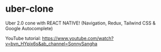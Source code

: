 # uber-clone

Uber 2.0 cone with REACT NATIVE! (Navigation, Redux, Tailwind CSS & Google Autocomplete)

YouTube tutorial: https://www.youtube.com/watch?v=bvn_HYpix6s&ab_channel=SonnySangha
